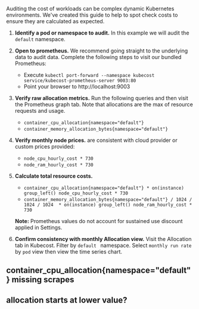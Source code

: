 Auditing the cost of workloads can be complex dynamic Kubernetes environments. 
We've created this guide to help to spot check costs to ensure they are calculated as expected. 

1. **Identify a pod or namespace to audit.** In this example we will audit the `default` namespace. 
2. **Open to prometheus.** We recommend going straight to the underlying data to audit data. Complete the following steps to visit our bundled Prometheus: 

    * Execute `kubectl port-forward --namespace kubecost service/kubecost-prometheus-server 9003:80`
    * Point your browser to http://localhost:9003

3. **Verify raw allocation metrics.** Run the following queries and then visit the Prometheus graph tab. Note that allocations are the max of resource requests and usage.

    * `container_cpu_allocation{namespace="default"}`
    * `container_memory_allocation_bytes{namespace="default"}`

4. **Verify monthly node prices.** are consistent with cloud provider or custom prices provided:

    * `node_cpu_hourly_cost * 730`
    * `node_ram_hourly_cost * 730`

5. **Calculate total resource costs.**

    * `container_cpu_allocation{namespace="default"} * on(instance) group_left() node_cpu_hourly_cost * 730`
    * `container_memory_allocation_bytes{namespace="default"} / 1024 / 1024 / 1024  * on(instance) group_left() node_ram_hourly_cost * 730`

    **Note:** Prometheus values do not account for sustained use discount applied in Settings.

6. **Confirm consistency with monthly Allocation view.** Visit the Allocation tab in Kubecost. Filter by `default ` namespace. Select `monthly run rate` by `pod` view then view the time series chart. 



## container_cpu_allocation{namespace="default"} missing scrapes
## allocation starts at lower value? 
